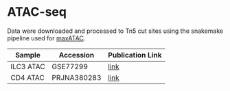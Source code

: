 # ATAC-seq

Data were downloaded and processed to Tn5 cut sites using the snakemake pipeline used for [maxATAC](https://github.com/tacazares/snakeATAC).

| Sample    | Accession   | Publication Link                                                         |
|-----------|-------------|--------------------------------------------------------------|
| ILC3 ATAC | GSE77299    | [link](https://www.ncbi.nlm.nih.gov/geo/query/acc.cgi?acc=GSE130775) |
| CD4 ATAC  | PRJNA380283 | [link](https://www.ncbi.nlm.nih.gov/pmc/articles/PMC5623106)  |

